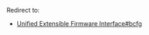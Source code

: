 Redirect to:

*   [Unified Extensible Firmware Interface#bcfg](/index.php/Unified_Extensible_Firmware_Interface#bcfg "Unified Extensible Firmware Interface")